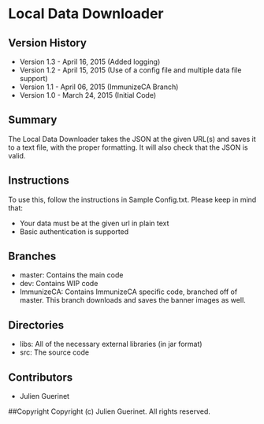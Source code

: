 # Local Data Downloader

## Version History
* Version 1.3 - April 16, 2015 (Added logging)
* Version 1.2 - April 15, 2015 (Use of a config file and multiple data file support)
* Version 1.1 - April 06, 2015 (ImmunizeCA Branch)
* Version 1.0 - March 24, 2015 (Initial Code)

## Summary
The Local Data Downloader takes the JSON at the given URL(s) and saves it to a text file, with the proper formatting.
It will also check that the JSON is valid.

## Instructions
To use this, follow the instructions in Sample Config.txt. Please keep in mind that: 

* Your data must be at the given url in plain text
* Basic authentication is supported

## Branches
* master: Contains the main code 
* dev: Contains WIP code
* ImmunizeCA: Contains ImmunizeCA specific code, branched off of master. This branch downloads and saves the banner images as well. 

## Directories
* libs: All of the necessary external libraries (in jar format)
* src: The source code

## Contributors
* Julien Guerinet

##Copyright
Copyright (c) Julien Guerinet. All rights reserved.
